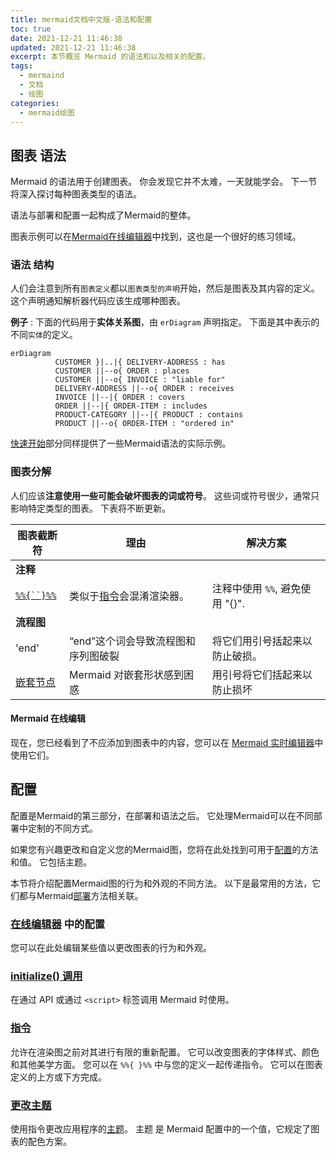 ```yaml
---
title: mermaid文档中文版-语法和配置
toc: true
date: 2021-12-21 11:46:38
updated: 2021-12-21 11:46:38
excerpt: 本节概览 Mermaid 的语法和以及相关的配置。
tags:
  - mermaind
  - 文档
  - 绘图
categories:
  - mermaid绘图
---
```


## 图表 语法

Mermaid 的语法用于创建图表。 你会发现它并不太难，一天就能学会。 下一节将深入探讨每种图表类型的语法。

语法与部署和配置一起构成了Mermaid的整体。

图表示例可以在[Mermaid在线编辑器][Mermaid在线编辑器]中找到，这也是一个很好的练习领域。

[Mermaid在线编辑器]: https://mermaid-js.github.io/mermaid-live-editor "Mermaid在线编辑器"

### 语法 结构

人们会注意到所有`图表定义`都以`图表类型的声明`开始，然后是图表及其内容的定义。 这个声明通知解析器代码应该生成哪种图表。

**例子** :  下面的代码用于**实体关系图**，由 `erDiagram` 声明指定。 下面是其中表示的不同`实体`的定义。

```mermaid-example
erDiagram
          CUSTOMER }|..|{ DELIVERY-ADDRESS : has
          CUSTOMER ||--o{ ORDER : places
          CUSTOMER ||--o{ INVOICE : "liable for"
          DELIVERY-ADDRESS ||--o{ ORDER : receives
          INVOICE ||--|{ ORDER : covers
          ORDER ||--|{ ORDER-ITEM : includes
          PRODUCT-CATEGORY ||--|{ PRODUCT : contains
          PRODUCT ||--o{ ORDER-ITEM : "ordered in"
```

[快速开始][快速开始]部分同样提供了一些Mermaid语法的实际示例。

[快速开始]: /2021/12/21/mermaid文档中文版-快速开始.html "Getting Started"

### 图表分解

人们应该**注意使用一些可能会破坏图表的词或符号**。 这些词或符号很少，通常只影响特定类型的图表。 下表将不断更新。

| 图表截断符                     | 理由                                | 解决方案                        |
| ------------------------------ | ----------------------------------- | ------------------------------- |
| **注释**                       |                                     |                                 |
| [`%%{``}%%`][breaking-comment] | 类似于[指令][指令]会混淆渲染器。    | 注释中使用 `%%`, 避免使用 "{}". |
| **流程图**                     |                                     |                                 |
| 'end'                          | “end”这个词会导致流程图和序列图破裂 | 将它们用引号括起来以防止破损。  |
| [嵌套节点][Nodes-in-nodes] | Mermaid 对嵌套形状感到困惑          | 用引号将它们括起来以防止损坏    |

[breaking-comment]: https://github.com/mermaid-js/mermaid/issues/1968 "comment"
[指令]: https://github.com/mermaid-js/mermaid/blob/develop/docs/directives.md "Directives"
[主题]: https://github.com/mermaid-js/mermaid/blob/develop/docs/theming.md "Theming"
[Nodes-in-nodes]: https://mermaid-js.github.io/mermaid/#/flowchart?id=special-characters-that-break-syntax "Nodes in Nodes"

#### Mermaid 在线编辑

现在，您已经看到了不应添加到图表中的内容，您可以在 [Mermaid 实时编辑器][Mermaid在线编辑器]中使用它们。

## 配置

配置是Mermaid的第三部分，在部署和语法之后。 它处理Mermaid可以在不同部署中定制的不同方式。

如果您有兴趣更改和自定义您的Mermaid图，您将在此处找到可用于[配置](https://github.com/mermaid-js/mermaid/blob/develop/docs/Setup.md)的方法和值。 它包括主题。

本节将介绍配置Mermaid图的行为和外观的不同方法。 以下是最常用的方法，它们都与Mermaid[部署][快速开始]方法相关联。

### [在线编辑器][Mermaid在线编辑器] 中的配置

您可以在此处编辑某些值以更改图表的行为和外观。

### [initialize() 调用](/2021/12/21/mermaid文档中文版-快速开始.html#3-调用-Javascript-API)

在通过 API 或通过 `<script>` 标签调用 Mermaid 时使用。

### [指令][指令]

允许在渲染图之前对其进行有限的重新配置。 它可以改变图表的字体样式、颜色和其他美学方面。 您可以在 `%%{ }%%` 中与您的定义一起传递指令。 它可以在图表定义的上方或下方完成。

### [更改主题][主题]

使用指令更改应用程序的[主题][主题]。 主题 是 Mermaid 配置中的一个值，它规定了图表的配色方案。
